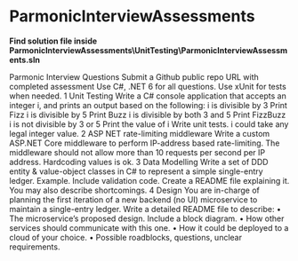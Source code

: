 # ParmonicInterviewAssessments
**Find solution file inside ParmonicInterviewAssessments\UnitTesting\ParmonicInterviewAssessments.sln**

Parmonic Interview Questions
Submit a Github public repo URL with completed assessment
Use C#, .NET 6 for all questions. Use xUnit for tests when needed.
1	Unit Testing
Write a C# console application that accepts an integer i, and prints an output based on the following:
i is divisible by 3	Print Fizz
i is divisible by 5	Print Buzz
i is divisible by both 3 and 5	Print FizzBuzz
i is not divisible by 3 or 5	Print the value of i
Write unit tests. i could take any legal integer value.
2	ASP NET rate-limiting middleware
Write a custom ASP.NET Core middleware to perform IP-address based rate-limiting. The middleware should not allow more than 10 requests per second per IP address.
Hardcoding values is ok.
3	Data Modelling
Write a set of DDD entity & value-object classes in C# to represent a simple single-entry ledger. Example. Include validation code.
Create a README file explaining it. You may also describe shortcomings.
4	Design
You are in-charge of planning the first iteration of a new backend (no UI) microservice to maintain a single-entry ledger. Write a detailed README file to describe:
•	The microservice’s proposed design. Include a block diagram.
•	How other services should communicate with this one.
•	How it could be deployed to a cloud of your choice.
•	Possible roadblocks, questions, unclear requirements.
